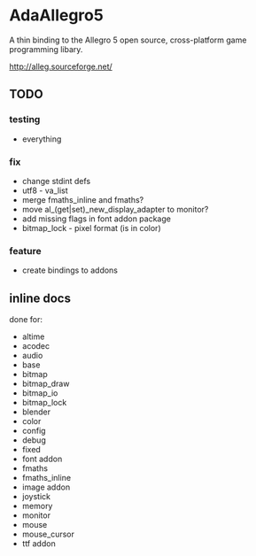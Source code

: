 AdaAllegro5
===========

A thin binding to the Allegro 5 open source, cross-platform
game programming libary.

http://alleg.sourceforge.net/

## TODO

### testing

* everything

### fix

* change stdint defs
* utf8 - va_list
* merge fmaths_inline and fmaths?
* move al_(get|set)_new_display_adapter to monitor?
* add missing flags in font addon package
* bitmap_lock - pixel format (is in color)

### feature

* create bindings to addons

## inline docs

done for:

* altime
* acodec
* audio
* base
* bitmap
* bitmap_draw
* bitmap_io
* bitmap_lock
* blender
* color
* config
* debug
* fixed
* font addon
* fmaths
* fmaths_inline
* image addon
* joystick
* memory
* monitor
* mouse
* mouse_cursor
* ttf addon

